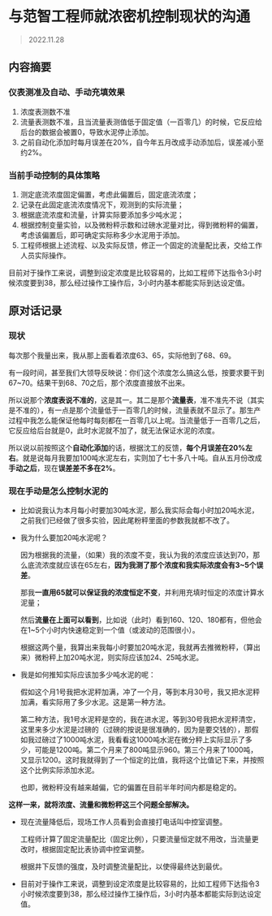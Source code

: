 # 与范智工程师就浓密机控制现状的沟通

> 2022.11.28

## 内容摘要

### 仪表测准及自动、手动充填效果

1. 浓度表测数不准
2. 流量表测数不准，且当流量表测值低于固定值（一百零几）的时候，它反应给后台的数据会被置0，导致水泥停止添加。
3. 之前自动化添加时每月误差在20%，自今年五月改成手动添加后，误差减小至约2%。

### 当前手动控制的具体策略

1. 测定底流浓度固定偏置，考虑此偏置后，固定底流浓度；
2. 记录在此固定底流浓度情况下，观测到的实际流量；
3. 根据底流浓度和流量，计算实际要添加多少吨水泥；
4. 根据控制变量实验，以及微粉秤示数和过磅水泥量对比，得到微粉秤的偏置，考虑该偏置后，即可确定实际称多少水泥用于添加。
5. 工程师根据上述流程、以及实际反馈，修正一个固定的流量配比表，交给工作人员实际操作。

目前对于操作工来说，调整到设定浓度是比较容易的，比如工程师下达指令3小时候浓度要到38，那么经过操作工操作后，3小时内基本都能实际到达设定值。



## 原对话记录

### 现状

每次那个我量出来，我从那上面看着浓度63、65，实际他到了68、69。

有一段时间，甚至我们大领导反映说：你们这个浓度怎么搞这么低，按要求要干到67~70。结果干到68、70之后，那个浓度直接放不出来。

所以说那个**浓度表说不准的**，这是其一。其二是那个**流量表**，准不准先不说（其实是不准的），有一点是那个流量低于一百零几的时候，流量表就不显示了。那生产过程中我怎么能保证他每时每刻都在一百零几以上呢。当流量低于一百零几之后，它反应给后台就是0，此时水泥就不加了，就无法保证水泥的浓度。

所以说以前按照这个**自动化添加**的话，根据沈工的反馈，**每个月误差在20%左右**。就是说每月我要加100吨水泥左右，实则加了七十多八十吨。自从五月份改成**手动之后**，现在**误差差不多在2%**。



### 现在手动是怎么控制水泥的

- 比如说我认为本月每小时要加30吨水泥，那么我实际会每小时加20吨水泥，之前我们已经做了很多实验，因此尾粉秤里面的参数我就都不改了。

- 我为什么要加20吨水泥呢？

  因为根据我的流量，（如果）我的浓度不变，我认为我的浓度应该达到70，那么底流浓度就应该在65左右，**因为我测了那个浓度和我实际浓度会有3~5个误差**。

  那我**一直用65就可以保证我的浓度恒定不变**，并利用充填时恒定的浓度计算水泥量；

  然后**流量在上面可以看到**，比如说（此时）看到160、120、180都有，但他会在1~5个小时内快速稳定到一个值（或波动的范围很小）。

  根据这两个量，我算出来我每小时要加20吨水泥，我就再去推微粉秤，（算出来）微粉秤上加20吨水泥，则实际应该加24、25吨水泥。

- 我是如何推知实际应该加多少吨水泥的呢：

  假如这个月1号我把水泥秤加满，冲了一个月，等到本月30号，我又把水泥秤加满，看实际用了多少水泥。这是第一种方法。

  第二种方法，我1号水泥秤是空的，我在进水泥，等到30号我把水泥秤清空，这里来多少水泥是过磅的（过磅的按说是很准确的，因为是要交钱的），那假如我过磅过了1000吨水泥，我看看这1000吨水泥在微分秤上实际显示了多少，可能是1200吨。第二个月来了800吨显示960。第三个月来了1000吨，又显示1200。这时我就得到了一个恒定的比值，我将这个比值记下来，并按照这个比例实际添加水泥。

  也即，微粉秤没有越来越偏，它的偏置在目前半年时间内都是稳定的。

**这样一来，就将浓度、流量和微粉秤这三个问题全部解决。**

- 现在流量降低后，现场工作人员看到会直接打电话叫中控室调整。

  工程师计算了固定流量配比（固定比例），只要流量恒定就不用改，当流量更改时，根据固定配比表协调中控室调整。

  根据井下反馈的强度，及时调整流量配比，以使得最终达到最优。

- 目前对于操作工来说，调整到设定浓度是比较容易的，比如工程师下达指令3小时候浓度要到38，那么经过操作工操作后，3小时内基本都能实际到达设定值。
